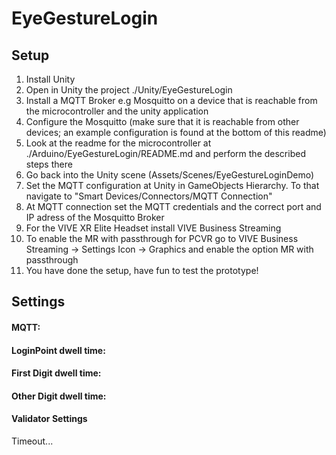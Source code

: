 # EyeGestureLogin

## Setup
1. Install Unity
2. Open in Unity the project ./Unity/EyeGestureLogin
3. Install a MQTT Broker e.g Mosquitto on a device that is reachable from the microcontroller and the unity application
4. Configure the Mosquitto (make sure that it is reachable from other devices; an example configuration is found at the bottom of this readme)
5. Look at the readme for the microcontroller at ./Arduino/EyeGestureLogin/README.md and perform the described steps there
6. Go back into the Unity scene (Assets/Scenes/EyeGestureLoginDemo)
7. Set the MQTT configuration at Unity in GameObjects Hierarchy. To that navigate to "Smart Devices/Connectors/MQTT Connection"
8. At MQTT connection set the MQTT credentials and the correct port and IP adress of the Mosquitto Broker
9. For the VIVE XR Elite Headset install VIVE Business Streaming
10. To enable the MR with passthrough for PCVR go to VIVE Business Streaming -> Settings Icon -> Graphics and enable the option MR with passthrough
11. You have done the setup, have fun to test the prototype!

## Settings
#### MQTT:
#### LoginPoint dwell time:
#### First Digit dwell time:
#### Other Digit dwell time:
#### Validator Settings
Timeout...
